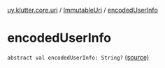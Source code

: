 [uy.klutter.core.uri](../index.md) / [ImmutableUri](index.md) / [encodedUserInfo](.)


# encodedUserInfo
<code>abstract val encodedUserInfo: String?</code> [(source)](https://github.com/kohesive/klutter/blob/master/core-jdk6/src/main/kotlin/uy/klutter/core/uri/UriBuilder.kt#L30)<br/>

